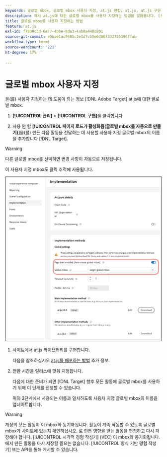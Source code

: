 ```yaml
---
keywords: 글로벌 mbox, 글로벌 mbox 사용자 지정, at.js 편집, at.js, at.js 구현
description: 에서 at.js에 대한 글로벌 mbox를 사용자 지정하는 방법을 알아봅니다. [!UICONTROL 관리]-[!UICONTROL 구현] 페이지 위치 [!DNL Adobe Target].
title: 글로벌 mbox를 사용자 지정하는 방법
feature: at.js
exl-id: f7809c3d-6e77-4bbe-8da3-4ab0a448c801
source-git-commit: e5bae1ac9485c3e1d7c55e6386f332755196ffab
workflow-type: tm+mt
source-wordcount: '221'
ht-degree: 17%

---
```


# 글로벌 mbox 사용자 지정

을(를) 사용자 지정하는 데 도움이 되는 정보 [!DNL Adobe Target] at.js에 대한 글로벌 mbox.

1. **[!UICONTROL 관리]** > **[!UICONTROL 구현]**&#x200B;을 클릭합니다.

1. 사용 안 함 **[!UICONTROL 페이지 로드가 활성화됨(글로벌 mbox를 자동으로 만들기)]**&#x200B;을(를) 만든 다음 활동을 전달하는 데 사용할 사용자 지정 글로벌 mbox의 이름을 추가합니다 [!DNL Target].

>[!WARNING]
>
>다른 글로벌 mbox를 선택하면 변경 사항이 자동으로 저장됩니다.

이 사용자 지정 mbox도 클릭 추적에 사용됩니다.

![custom-global-mbox](../../assets/custom-global-mbox.png)

1. 사이트에서 at.js 라이브러리를 구현합니다.

   다음을 참조하십시오 [at.js를 배포하는 방법](/help/dev/implement/client-side/atjs/how-to-deployatjs/how-to-deployatjs.md) 추가 정보.

1. 전환 시간을 릴리스에 맞춰 지정합니다.

   다음에 대한 준비가 되면 [!DNL Target] 향후 모든 활동에 글로벌 mbox를 사용하기 위해 이 단계를 진행할 수 있습니다.

   위의 2단계에서 사용되는 이름과 일치하도록 사용자 지정 글로벌 mbox의 이름을 업데이트합니다.


>[!WARNING]
>
>계정의 모든 활동이 이 mbox와 동기화됩니다. 활동이 계속 작동할 수 있도록 글로벌 mbox가 사이트에 있는지 확인하십시오. 로 만든 영향을 받는 활동을 편집하고 다시 저장해야 합니다. [!UICONTROL 시각적 경험 작성기] (VEC) 이 mbox와 동기화됩니다. 에서 만든 활동을 다시 저장할 필요는 없습니다. [!UICONTROL 양식 기반 경험 작성기] 또는 API를 통해 게시할 수 있습니다.
